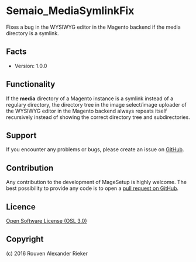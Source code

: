 Semaio_MediaSymlinkFix
======================

Fixes a bug in the WYSIWYG editor in the Magento backend if the media directory is a symlink.

Facts
-----
* Version: 1.0.0

Functionality
-------------

If the **media** directory of a Magento instance is a symlink instead of a regulary directory, the directory tree in the image select/image uploader of the WYSIWYG editor in the Magento backend always repeats itself recursively instead of showing the correct directory tree and subdirectories.

Support
-------
If you encounter any problems or bugs, please create an issue on [GitHub](https://github.com/semaio/Magento1-MediaSymlinkFix/issues).

Contribution
------------
Any contribution to the development of MageSetup is highly welcome. The best possibility to provide any code is to open a [pull request on GitHub](https://help.github.com/articles/using-pull-requests).

Licence
-------
[Open Software License (OSL 3.0)](http://opensource.org/licenses/osl-3.0.php)

Copyright
---------
(c) 2016 Rouven Alexander Rieker
